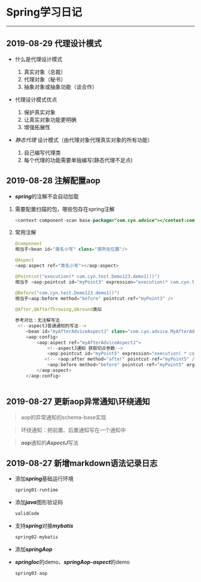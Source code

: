 # Spring学习日记

---

## 2019-08-29 代理设计模式

* 什么是代理设计模式 
  1. 真实对象（总裁）
  2. 代理对象（秘书）
  3. 抽象对象或抽象功能（谈合作）

* 代理设计模式优点
  1. 保护真实对象
  2. 让真实对象功能更明确
  3. 增强拓展性

* *静态代理* 设计模式（由代理对象代理真实对象的所有功能）
  1. 自己编写代理类
  2. 每个代理的功能需要单独编写(静态代理不足点)

## 2019-08-28 注解配置aop

*  ***spring***的注解不会自动加载

  1. 需要配置扫描的包，哪些包存在spring注解

     ~~~java
     <context:component-scan base-package="com.cyn.advice"></context:component-scan>
     ~~~

  2. 常用注解

     ~~~java
     @component
     相当于<bean id="类名小写" class="类所在位置"/>
     
     @Aspect
     <aop:aspect ref="类名小写"></aop:aspect>
     
     @Pointcut("execution(* com.cyn.test.Demo123.demo1())")
     相当于 <aop:pointcut id="myPoint3" expression="execution(* com.cyn.test.Demo123.demo1())"/>
     
     @Before("com.cyn.test.Demo123.demo1()")
     相当于<aop:before method="before" pointcut-ref="myPoint3" />
         
     @After,@AfterThrowing,@Around类似
     
     参考对比：无注解写法
      <!--aspectJ普通通知的写法-->
         <bean id="myAfterAdviceAspectJ" class="com.cyn.advice.MyAfterAdviceAspectJ"></bean>
         <aop:config>
             <aop:aspect ref="myAfterAdviceAspectJ">
                 <!--aspectJ通知 获取切点参数-->
                 <aop:pointcut id="myPoint5" expression="execution( * com.cyn.test.Demo1.Demo14(String,int)) and args(name1,age1))"/>
                <!-- <aop:after method="after" pointcut-ref="myPoint5" />-->
                 <aop:before method="before" pointcut-ref="myPoint5" arg-names="name1,age1" />
             </aop:aspect>
         </aop:config>
       
     ~~~

## 2019-08-27  更新aop异常通知\环绕通知  

> aop的异常通知的schema-base实现

> 环绕通知：把前置、后置通知写在一个通知中

> ***aop***通知的***AspectJ***写法

## 2019-08-27  新增markdown语法记录日志

- 添加***spring***基础运行环境

  ```java
  spring01-runtime
  ```

  

- 添加***java***图形验证码

  ```java
  validCode
  ```

- 支持***spring***对接***mybatis***

  ```java
  spring02-mybatis
  ```

  

- 添加***springAop***

- ***springIoc***的demo、***springAop-aspect***的demo

  ```java
  spring03-aop
  ```
